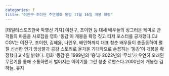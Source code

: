 ```yaml
---
categories: f
title: "여진구·조이현 주연영화 동감 11월 16일 개봉 확정"
---
```

[데일리스포츠한국 박영선 기자] 여진구, 조이현 등 대세 배우들의 싱그러운 케미로 관객들의 마음을 사로잡을 영화 ‘동감’이 개봉을 확정 짓고 티저 포스터를 공개했다.CJ CGV는 여진구, 조이현, 김혜윤, 나인우, 배인혁까지 대표 청춘 배우들이 총출동하여 펼칠 신선한 연기 앙상블과 공감 스토리로 올가을 기대작으로 손꼽히는 ‘동감’이 개봉을 확정했다고 4일 밝혔다. 영화 ‘동감’은 1999년의 ‘용’과 2022년의 ‘무늬’가 우연히 오래된 무전기를 통해 소통하면서 벌어지는 이야기를 그린 청춘 로맨스다.2000년에 개봉한 김하늘, 유지